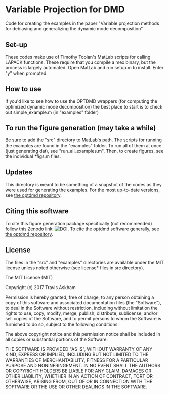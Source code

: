 # Variable Projection for DMD

Code for creating the examples in the paper "Variable
projection methods for debiasing and generalizing
the dynamic mode decomposition"

## Set-up

These codes make use of Timothy Toolan's MatLab
scripts for calling LAPACK functions. These require
that you compile a mex binary, but the process is
largely automated. Open MatLab and run setup.m
to install. Enter "y" when prompted.

## How to use

If you'd like to see how to use the OPTDMD wrappers
(for computing the optimized dynamic mode decomposition)
the best place to start is to check out simple_example.m
(in "examples" folder)

## To run the figure generation (may take a while)

Be sure to add the "src" directory to MatLab's path.
The scripts for running the examples are found in the
"examples" folder. To run all of them at once (just
generating dat), see "run_all_examples.m". Then, to
create figures, see the individual *figs.m files.

## Updates

This directory is meant to be something of a snapshot
of the codes as they were used for generating the
examples. For the most up-to-date versions, see 
[the optdmd repository](github.com/askhamwhat/optdmd).


## Citing this software

To cite this figure generation package specifically
(not recommended) follow this Zenodo link: 
[![DOI](https://zenodo.org/badge/82845075.svg)](https://zenodo.org/badge/latestdoi/82845075). To cite the optdmd software generally, see 
[the optdmd repository](github.com/askhamwhat/optdmd).

## License 

The files in the "src" and "examples" directories are available under the MIT license unless noted otherwise (see license* files in src directory).

The MIT License (MIT)

Copyright (c) 2017 Travis Askham

Permission is hereby granted, free of charge, to any person obtaining a copy of this software and associated documentation files (the "Software"), to deal in the Software without restriction, including without limitation the rights to use, copy, modify, merge, publish, distribute, sublicense, and/or sell copies of the Software, and to permit persons to whom the Software is furnished to do so, subject to the following conditions:

The above copyright notice and this permission notice shall be included in all copies or substantial portions of the Software.

THE SOFTWARE IS PROVIDED "AS IS", WITHOUT WARRANTY OF ANY KIND, EXPRESS OR IMPLIED, INCLUDING BUT NOT LIMITED TO THE WARRANTIES OF MERCHANTABILITY, FITNESS FOR A PARTICULAR PURPOSE AND NONINFRINGEMENT. IN NO EVENT SHALL THE AUTHORS OR COPYRIGHT HOLDERS BE LIABLE FOR ANY CLAIM, DAMAGES OR OTHER LIABILITY, WHETHER IN AN ACTION OF CONTRACT, TORT OR OTHERWISE, ARISING FROM, OUT OF OR IN CONNECTION WITH THE SOFTWARE OR THE USE OR OTHER DEALINGS IN THE SOFTWARE.